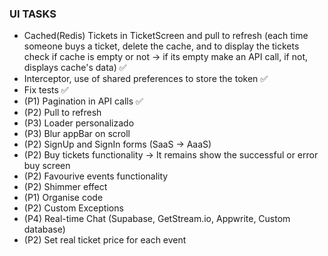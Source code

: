 ### UI TASKS

- Cached(Redis) Tickets in TicketScreen and pull to refresh (each time someone buys a ticket, delete the cache, and to display the tickets check if cache is empty or not -> if its empty make an API call, if not, displays cache's data) ✅
- Interceptor, use of shared preferences to store the token ✅
- Fix tests ✅
- (P1) Pagination in API calls ✅
- (P2) Pull to refresh
- (P3) Loader personalizado
- (P3) Blur appBar on scroll
- (P2) SignUp and SignIn forms (SaaS -> AaaS) 
- (P2) Buy tickets functionality -> It remains show the successful or error buy screen
- (P2) Favourive events functionality
- (P2) Shimmer effect
- (P1) Organise code
- (P2) Custom Exceptions
- (P4) Real-time Chat (Supabase, GetStream.io, Appwrite, Custom database)
- (P2) Set real ticket price for each event

